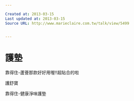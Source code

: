 ```yaml
---

Created at: 2013-03-15
Last updated at: 2013-03-15
Source URL: http://www.marieclaire.com.tw/talk/view/5499


---
```


# 護墊


靠得住-蘆薈那款好好用喔!!超貼合的啦

護舒寶

靠得住-健康淨味護墊

